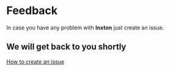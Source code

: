 # Feedback #


In case you have any problem with **Inxton** just create an issue. 

We will get back to you shortly
---
[How to create an issue](https://help.github.com/en/github/managing-your-work-on-github/creating-an-issue)
